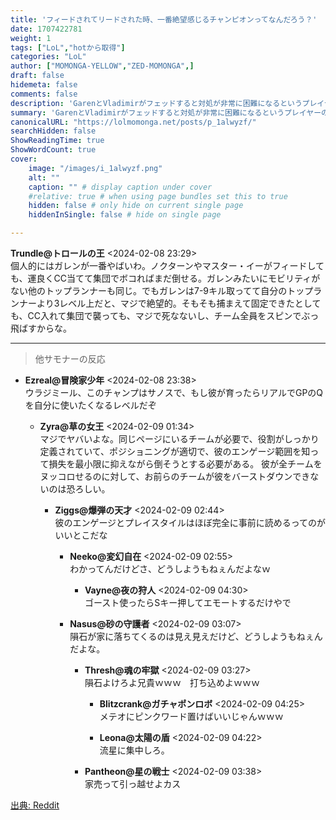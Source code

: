```yaml
---
title: 'フィードされてリードされた時、一番絶望感じるチャンピオンってなんだろう？'
date: 1707422781
weight: 1
tags: ["LoL","hotから取得"]
categories: "LoL"
author: ["MOMONGA-YELLOW","ZED-MOMONGA",]
draft: false
hidemeta: false
comments: false
description: 'GarenとVladimirがフェッドすると対処が非常に困難になるというプレイヤーの意見。'
summary: 'GarenとVladimirがフェッドすると対処が非常に困難になるというプレイヤーの意見。'
canonicalURL: "https://lolmomonga.net/posts/p_1alwyzf/"
searchHidden: false
ShowReadingTime: true
ShowWordCount: true
cover:
    image: "/images/i_1alwyzf.png"
    alt: ""
    caption: "" # display caption under cover
    #relative: true # when using page bundles set this to true
    hidden: false # only hide on current single page
    hiddenInSingle: false # hide on single page

---
```

**Trundle@トロールの王** <2024-02-08 23:29>  
個人的にはガレンが一番やばいわ。ノクターンやマスター・イーがフィードしても、運良くCC当てて集団でボコればまだ倒せる。ガレンみたいにモビリティがない他のトップランナーも同じ。でもガレンは7-9キル取ってて自分のトップランナーより3レベル上だと、マジで絶望的。そもそも捕まえて固定できたとしても、CC入れて集団で襲っても、マジで死なないし、チーム全員をスピンでぶっ飛ばすからな。  

---

> 他サモナーの反応  

- **Ezreal@冒険家少年** <2024-02-08 23:38>   
ウラジミール、このチャンプはサノスで、もし彼が育ったらリアルでGPのQを自分に使いたくなるレベルだぞ  

  - **Zyra@草の女王** <2024-02-09 01:34>   
  マジでヤバいよな。同じページにいるチームが必要で、役割がしっかり定義されていて、ポジショニングが適切で、彼のエンゲージ範囲を知って損失を最小限に抑えながら倒そうとする必要がある。
彼が全チームをヌッコロせるのに対して、お前らのチームが彼をバーストダウンできないのは恐ろしい。  

    - **Ziggs@爆弾の天才** <2024-02-09 02:44>   
    彼のエンゲージとプレイスタイルはほぼ完全に事前に読めるってのがいいとこだな  

      - **Neeko@変幻自在** <2024-02-09 02:55>   
      わかってんだけどさ、どうしようもねぇんだよなｗ  

        - **Vayne@夜の狩人** <2024-02-09 04:30>   
        ゴースト使ったらSキー押してエモートするだけやで  

      - **Nasus@砂の守護者** <2024-02-09 03:07>   
      隕石が家に落ちてくるのは見え見えだけど、どうしようもねぇんだよな。  

        - **Thresh@魂の牢獄** <2024-02-09 03:27>   
        隕石よけろよ兄貴ｗｗｗ　打ち込めよｗｗｗ  

          - **Blitzcrank@ガチャポンロボ** <2024-02-09 04:25>   
          メテオにピンクワード置けばいいじゃんｗｗｗ  

          - **Leona@太陽の盾** <2024-02-09 04:22>   
          流星に集中しろ。  

        - **Pantheon@星の戦士** <2024-02-09 03:38>   
        家売って引っ越せよカス  




[出典: Reddit](https://www.reddit.com//r/leagueoflegends/comments/1alwyzf/what_champion_feels_the_most_hopeless_to_play/)
